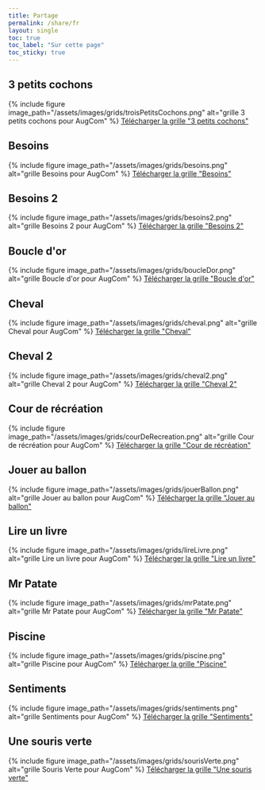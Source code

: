 ```yaml
---
title: Partage
permalink: /share/fr
layout: single
toc: true
toc_label: "Sur cette page"
toc_sticky: true
---
```


## 3 petits cochons

{% include figure image_path="/assets/images/grids/troisPetitsCochons.png" alt="grille 3 petits cochons pour AugCom" %}
<a href="./assets/grids/3PetitsCochons.json" download="3PetitsCochons.json">
  <i class='fas fa-hand-point-right'></i>
  Télécharger la grille "3 petits cochons"
</a>

## Besoins

{% include figure image_path="/assets/images/grids/besoins.png" alt="grille Besoins pour AugCom" %}
<a href="/assets/grids/Besoins.json" download="Besoins.json">
  <i class='fas fa-hand-point-right'></i>
  Télécharger la grille "Besoins"
</a>

## Besoins 2

{% include figure image_path="/assets/images/grids/besoins2.png" alt="grille Besoins 2 pour AugCom" %}
<a href="/assets/grids/besoins2.json" download="besoins2.json">
  <i class='fas fa-hand-point-right'></i>
  Télécharger la grille "Besoins 2"
</a>

## Boucle d'or

{% include figure image_path="/assets/images/grids/boucleDor.png" alt="grille Boucle d'or pour AugCom" %}
<a href="/assets/grids/boucleDor.json" download="boucleDor.json">
  <i class='fas fa-hand-point-right'></i>
  Télécharger la grille "Boucle d'or"
</a>

## Cheval 

{% include figure image_path="/assets/images/grids/cheval.png" alt="grille Cheval pour AugCom" %}
<a href="/assets/grids/cheval.json" download="cheval.json">
  <i class='fas fa-hand-point-right'></i>
  Télécharger la grille "Cheval"
</a>

## Cheval 2

{% include figure image_path="/assets/images/grids/cheval2.png" alt="grille Cheval 2 pour AugCom" %}
<a href="/assets/grids/cheval2.json" download="cheval2.json">
  <i class='fas fa-hand-point-right'></i>
  Télécharger la grille "Cheval 2"
</a>

## Cour de récréation

{% include figure image_path="/assets/images/grids/courDeRecreation.png" alt="grille Cour de récréation pour AugCom" %}
<a href="/assets/grids/cour de récréation.json" download="cour de récréation.json">
  <i class='fas fa-hand-point-right'></i>
  Télécharger la grille "Cour de récréation"
</a>

## Jouer au ballon

{% include figure image_path="/assets/images/grids/jouerBallon.png" alt="grille Jouer au ballon pour AugCom" %}
<a href="/assets/grids/jouerBallon.json" download="jouerBallon.json">
  <i class='fas fa-hand-point-right'></i>
  Télécharger la grille "Jouer au ballon"
</a>

## Lire un livre

{% include figure image_path="/assets/images/grids/lireLivre.png" alt="grille Lire un livre pour AugCom" %}
<a href="/assets/grids/lire un livre.json" download="lire un livre.json">
  <i class='fas fa-hand-point-right'></i>
  Télécharger la grille "Lire un livre"
</a>

## Mr Patate

{% include figure image_path="/assets/images/grids/mrPatate.png" alt="grille Mr Patate pour AugCom" %}
<a href="/assets/grids/jeuMrPatate.json" download="jeuMrPatate.json">
  <i class='fas fa-hand-point-right'></i>
  Télécharger la grille "Mr Patate"
</a>

## Piscine

{% include figure image_path="/assets/images/grids/piscine.png" alt="grille Piscine pour AugCom" %}
<a href="/assets/grids/Piscine.json" download="Piscince.json">
  <i class='fas fa-hand-point-right'></i>
  Télécharger la grille "Piscine"
</a>

## Sentiments

{% include figure image_path="/assets/images/grids/sentiments.png" alt="grille Sentiments pour AugCom" %}
<a href="/assets/grids/sentiments.json" download="sentiments.json">
  <i class='fas fa-hand-point-right'></i>
  Télécharger la grille "Sentiments"
</a>

## Une souris verte

{% include figure image_path="/assets/images/grids/sourisVerte.png" alt="grille Souris Verte pour AugCom" %}
<a href="/assets/grids/sourisVerte.json" download="sourisVerte.json">
  <i class='fas fa-hand-point-right'></i>
  Télécharger la grille "Une souris verte"
</a>
